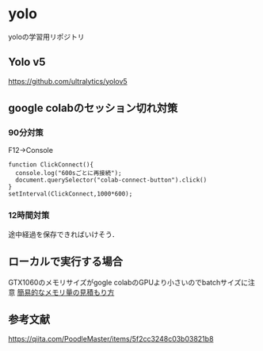 # yolo
yoloの学習用リポジトリ

## Yolo v5
https://github.com/ultralytics/yolov5

## google colabのセッション切れ対策
### 90分対策
F12→Console
```
function ClickConnect(){
  console.log("600sごとに再接続");
  document.querySelector("colab-connect-button").click()
}
setInterval(ClickConnect,1000*600);
```
### 12時間対策
途中経過を保存できればいけそう．

## ローカルで実行する場合
GTX1060のメモリサイズがgogle colabのGPUより小さいのでbatchサイズに注意
[簡易的なメモリ量の見積もり方](https://nori-life-log.com/nn%E3%81%AE%E5%AD%A6%E7%BF%92%E3%81%A7%E5%BF%85%E8%A6%81%E3%81%AAgpu%E3%83%A1%E3%83%A2%E3%83%AA%E3%82%92%E7%AE%97%E5%87%BA%E3%81%99%E3%82%8B)





## 参考文献
https://qiita.com/PoodleMaster/items/5f2cc3248c03b03821b8
